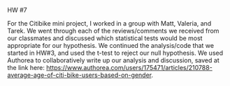 HW #7

For the Citibike mini project, I worked in a group with Matt, Valeria, and Tarek. We went through each of the reviews/comments we received from our classmates and discussed which statistical tests would be most appropriate for our hypothesis. We continued the analysis/code that we started in HW#3, and used the t-test to reject our null hypothesis. We used Authorea to collaboratively write up our analysis and discussion, saved at the link here: https://www.authorea.com/users/175471/articles/210788-average-age-of-citi-bike-users-based-on-gender.